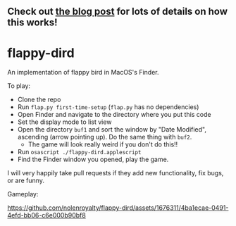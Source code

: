 ## Check out [the blog post](https://eieio.games/nonsense/game-11-flappy-bird-finder/) for lots of details on how this works!

# flappy-dird
An implementation of flappy bird in MacOS's Finder.

To play:
* Clone the repo
* Run `flap.py first-time-setup` (`flap.py` has no dependencies)
* Open Finder and navigate to the directory where you put this code
* Set the display mode to list view
* Open the directory `buf1` and sort the window by "Date Modified", ascending (arrow pointing up). Do the same thing with `buf2`.
    * The game will look really weird if you don't do this!!
* Run `osascript ./flappy-dird.applescript`
* Find the Finder window you opened, play the game.

I will very happily take pull requests if they add new functionality, fix bugs, or are funny.

Gameplay:

https://github.com/nolenroyalty/flappy-dird/assets/1676311/4ba1ecae-0491-4efd-bb06-c6e000b90bf8
